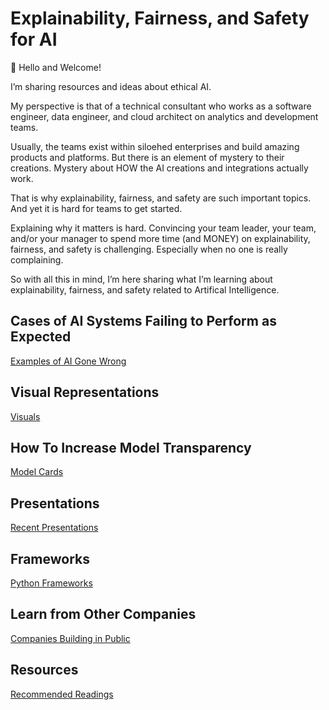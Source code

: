 # Explainability, Fairness, and Safety for AI

👋 Hello and Welcome!  

I’m sharing resources and ideas about ethical AI.    

My perspective is that of a technical consultant who works as a software engineer, data engineer, and cloud architect on analytics and development teams. 

Usually, the teams exist within siloehed enterprises and build amazing products and platforms. But there is an element of mystery to their creations. Mystery about HOW the AI creations and integrations actually work.  

That is why explainability, fairness, and safety are such important topics. And yet it is hard for teams to get started.  

Explaining why it matters is hard. Convincing your team leader, your team, and/or your manager to spend more time (and MONEY) on explainability, fairness, and safety is challenging. Especially when no one is really complaining. 

So with all this in mind, I’m here sharing what I’m learning about explainability, fairness, and safety related to Artifical Intelligence.

## Cases of AI Systems Failing to Perform as Expected
[Examples of AI Gone Wrong](/ai-gone-wrong/README.md)

## Visual Representations 
[Visuals](/visuals/README.md)

## How To Increase Model Transparency 
[Model Cards](/model-cards/README.md)

## Presentations 
[Recent Presentations](/presentations/README.md)

## Frameworks
[Python Frameworks](/python-frameworks/README.md)

## Learn from Other Companies
[Companies Building in Public](/learn-from-companies/README.md)

## Resources
[Recommended Readings](/resources/README.md)
